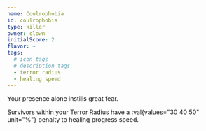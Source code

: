 ```yaml
---
name: Coulrophobia
id: coulrophobia
type: killer
owner: clown
initialScore: 2
flavor: ~
tags:
  # icon tags
  # description tags
  - terror radius
  - healing speed
---
```


Your presence alone instills great fear.

Survivors within your Terror Radius have a :val{values="30 40 50" unit="%"} penalty to healing progress speed.
